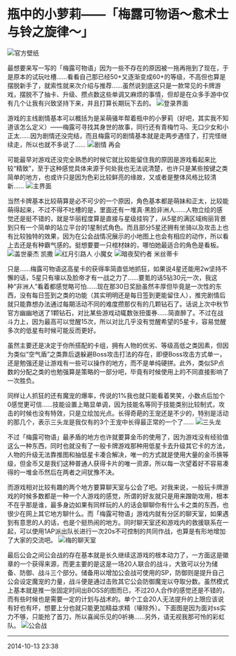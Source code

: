 # 瓶中的小萝莉——「梅露可物语～愈术士与铃之旋律～」

![官方壁纸][01]

最想要来写一写的「梅露可物语」因为一些不存在的原因被一拖再拖到了现在，于是原本的试玩吐槽……看看自己那已经50+又逐渐变成60+的等级，不高但也算是摆脱新手了，就索性就来次介绍与推荐……虽然说到底这只是一款常见的卡牌游戏，摆脱不了抽卡、升级、攒点数这些单调又麻烦的事情，但却是在众多手游中仅有几个让我有兴致坚持下来，并且打算长期玩下去的。
![登录界面][02]

游戏的主线剧情基本可以概括为是呆萌骚年帮着瓶中的小萝莉（好吧，其实我不知道该怎么定义）——梅露可寻找其身世的故事，同行还有青梅竹马、无口少女和小正太……因为剧情还没完结，而且梅露可的剧情基本就是走两步遇怪了，打完怪继续走，所以也就不多说了……
![剧情 再会][03]

可能最早对游戏还没完全熟悉的时候它就比较能留住我的原因是游戏看起来比较“精致”，至于这种感觉具体来源于何处我也无法说清楚，也许只是某些按键之类简单的地方，也或许只是因为色彩比较鲜亮的缘故，又或者是整体风格比较清新……
![主界面][04]

当然卡牌基本比较萌算是必不可少的一个原因，角色基本都是萌妹和正太，比较能萌得起来，不过不得不吐槽的是，里面还有一堆真·黑脸非洲人……人物立绘的感觉还是挺不错的，就是华丽程度算是直接与星级挂钩了，从5星的满区域绚丽背景到只有一个简单的站立平台的1星制式角色。而且部分5星还拥有坐骑以及攻击上也有比较独特的效果，因为在公会战情况展示的小地图上也会有相应的动作，所以看上去还是有种霸气感的。挺想要要一只棺材妹的，哪怕她最适合的角色是看板。
![盖世豪杰 凯撒][05]
![红月引路人 小魔女][06]
![暗夜契约者 米丝蒂卡][07]

只是……梅露可物语这高星卡的获得率简直低地抓狂，如果说4星还能用2w坚持不懈的话，5星只有壕以及脸帝才有一战之力了……要氪的话5钻30元一次，我这种“非洲人”看着都感觉略可怕……现在那30日奖励虽然丰厚但毕竟是一次性的东西，没有每日签到之类的功能（其实明明还是每日签到更能留住人），推完剧情后就只能靠想办法通过每期活动不同的难度攒那仅有的几颗钻石了。话说上次中秋节官方幽幽地送了1颗钻石，对比某些游戏动辄数张扭蛋券……简直醉了。不过在战斗力上，因为最高可以觉醒15次，所以对比几乎没有觉醒希望的5星卡，容易觉醒多次的低星有时候可能反而更好。

虽然主要还是决定于你所搭配的卡组，拥有人物的优劣、等级高低之类因素，但因为类似“空气盾”之类靠后退躲避Boss攻击打法的存在，即便Boss攻击方式单一，还是勉强还是让游戏有一些可以操作的地方，而不是单纯硬拼。此外，类似SP点数的分配之类的也勉强算是策略的一部分吧，毕竟有时候使用上的不同直接影响了一次胜负。

同样让人抓狂的还有魔宠的爆率，传说的1%我也就只能看着笑笑，小数点后加个0感觉更可信……技能设置上略显单调，因为技能名等同于技能类别比较制式，攻击的时候也没有特效，只是立绘加光点。长得奇葩的王宠还是不少的，特别是活动的那几个，表示三头龙是我仅有的3个王宠中长得最正常的一个了……
![三头龙][08]

不过「梅露可物语」最矛盾的地方也许就要算金币的使用了，因为游戏没有经验值这么一种东西，同时也就没有了一般卡牌游戏那种用低星卡去升级其它卡的方法，人物的升级无法靠推图和抽低星卡凑合解决，唯一的方式就是使用大量的金币换等级，但金币又是我们这种普通人获得卡片的唯一资源，所以每一次望着好不容易凑得的一堆金币然后在两者之间犹豫不决。

而游戏相对比较有趣的两个地方要算聊天室与公会了吧。对我来说，一般玩卡牌游戏的时候多数都是一种一个人游戏的感觉，所谓的好友就只是用来蹭助攻用，根本不在乎那是谁，最多身边如果有同样玩的人的话会聊聊你有什么卡之类的东西，也很少在网上其它地方聊什么。而「梅露可物语」游戏内就有分区的聊天室，如果遇到有意思的人的话，也是个挺热闹的地方。同时聊天室还和游戏内的救援联系在一起，可以使用1AP派出队长进行一次20s不可控制的共同作战，也算是有形地增加了大家的交流吧。
![梅的聊天室][09]

最后公会之间公会战的存在基本就是长久继续这游戏的根本动力了，一方面这是徽章的一个获得来源，而更主要的是这是一场20人联合的战斗，大致可以分为储备、防御、战斗三个部分。储备用以增加公会战可使用的SP，防御则是提升自己公会设定魔宠的力量，战斗便是通过击败其它公会防御魔宠以夺取分数。虽然模式上基本就是推一张固定时间出BOSS的图而已，不过20人合作的感觉还是不错的，而有些时候也是需要一定的计划与战术的。单个工会20人无法提升的上限应该说有好也有坏，想要上分也就只能更加精益求精（壕除外）。下面图是因为面对ss实力不够，只能抢了首刀，所以喜闻乐见的0祈祷……另外，请无视我那可怜的彩虹队。
![公会战][10]

  [01]: http://tennsinn.github.io/img/blog/01/37-01.jpg
  [02]: http://tennsinn.github.io/img/blog/01/37-02.jpg
  [03]: http://tennsinn.github.io/img/blog/01/37-03.jpg
  [04]: http://tennsinn.github.io/img/blog/01/37-04.jpg
  [05]: http://tennsinn.github.io/img/blog/01/37-05.jpg
  [06]: http://tennsinn.github.io/img/blog/01/37-06.jpg
  [07]: http://tennsinn.github.io/img/blog/01/37-07.gif
  [08]: http://tennsinn.github.io/img/blog/01/37-08.jpg
  [09]: http://tennsinn.github.io/img/blog/01/37-09.jpg
  [10]: http://tennsinn.github.io/img/blog/01/37-10.jpg

----------

2014-10-13 23:38